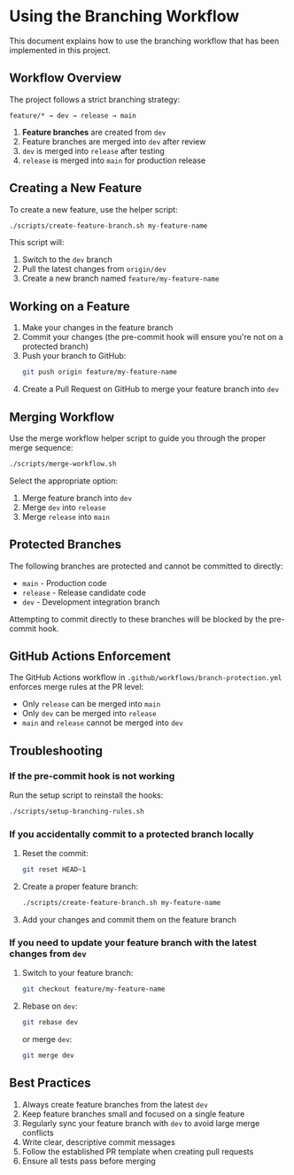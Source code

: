 # Using the Branching Workflow

This document explains how to use the branching workflow that has been implemented in this project.

## Workflow Overview

The project follows a strict branching strategy:

```
feature/* → dev → release → main
```

1. **Feature branches** are created from `dev`
2. Feature branches are merged into `dev` after review
3. `dev` is merged into `release` after testing
4. `release` is merged into `main` for production release

## Creating a New Feature

To create a new feature, use the helper script:

```bash
./scripts/create-feature-branch.sh my-feature-name
```

This script will:

1. Switch to the `dev` branch
2. Pull the latest changes from `origin/dev`
3. Create a new branch named `feature/my-feature-name`

## Working on a Feature

1. Make your changes in the feature branch
2. Commit your changes (the pre-commit hook will ensure you're not on a protected branch)
3. Push your branch to GitHub:
   ```bash
   git push origin feature/my-feature-name
   ```
4. Create a Pull Request on GitHub to merge your feature branch into `dev`

## Merging Workflow

Use the merge workflow helper script to guide you through the proper merge sequence:

```bash
./scripts/merge-workflow.sh
```

Select the appropriate option:

1. Merge feature branch into `dev`
2. Merge `dev` into `release`
3. Merge `release` into `main`

## Protected Branches

The following branches are protected and cannot be committed to directly:

- `main` - Production code
- `release` - Release candidate code
- `dev` - Development integration branch

Attempting to commit directly to these branches will be blocked by the pre-commit hook.

## GitHub Actions Enforcement

The GitHub Actions workflow in `.github/workflows/branch-protection.yml` enforces merge rules at the PR level:

- Only `release` can be merged into `main`
- Only `dev` can be merged into `release`
- `main` and `release` cannot be merged into `dev`

## Troubleshooting

### If the pre-commit hook is not working

Run the setup script to reinstall the hooks:

```bash
./scripts/setup-branching-rules.sh
```

### If you accidentally commit to a protected branch locally

1. Reset the commit:
   ```bash
   git reset HEAD~1
   ```
2. Create a proper feature branch:
   ```bash
   ./scripts/create-feature-branch.sh my-feature-name
   ```
3. Add your changes and commit them on the feature branch

### If you need to update your feature branch with the latest changes from `dev`

1. Switch to your feature branch:
   ```bash
   git checkout feature/my-feature-name
   ```
2. Rebase on `dev`:
   ```bash
   git rebase dev
   ```
   or merge `dev`:
   ```bash
   git merge dev
   ```

## Best Practices

1. Always create feature branches from the latest `dev`
2. Keep feature branches small and focused on a single feature
3. Regularly sync your feature branch with `dev` to avoid large merge conflicts
4. Write clear, descriptive commit messages
5. Follow the established PR template when creating pull requests
6. Ensure all tests pass before merging
